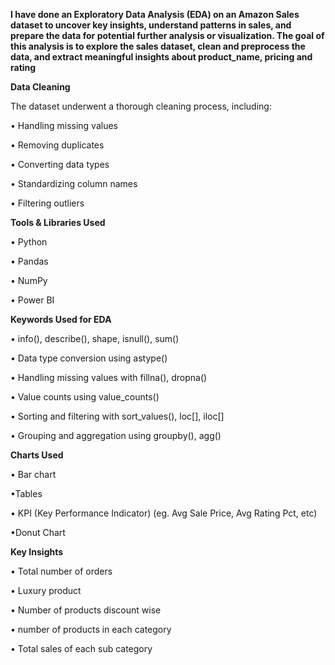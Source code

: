 **I have done an Exploratory Data Analysis (EDA) on an Amazon Sales dataset to uncover key insights, understand patterns in sales, and prepare the data for potential further analysis or visualization. The goal of this analysis is to explore the sales dataset, clean and preprocess the data, and extract meaningful insights about product_name, pricing and rating**

**Data Cleaning**

The dataset underwent a thorough cleaning process, including:

• Handling missing values

• Removing duplicates

• Converting data types

• Standardizing column names

• Filtering outliers 

**Tools & Libraries Used**

• Python

• Pandas

• NumPy

• Power BI

**Keywords Used for EDA**

• info(), describe(), shape, isnull(), sum()

• Data type conversion using astype()

• Handling missing values with fillna(), dropna()

• Value counts using value_counts()

• Sorting and filtering with sort_values(), loc[], iloc[]

• Grouping and aggregation using groupby(), agg()

**Charts Used**

• Bar chart

•Tables

• KPI (Key Performance Indicator) (eg. Avg Sale Price, Avg Rating Pct, etc)

•Donut Chart

**Key Insights**

• Total number of orders

• Luxury product

• Number of products discount wise

• number of products in each category

• Total sales of each sub category   
